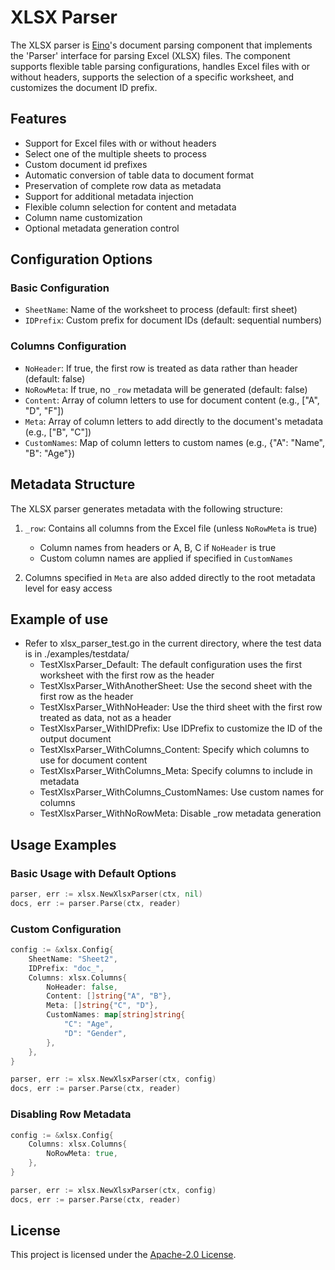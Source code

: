 # XLSX Parser

The XLSX parser is [Eino](https://github.com/cloudwego/eino)'s document parsing component that implements the 'Parser' interface for parsing Excel (XLSX) files. The component supports flexible table parsing configurations, handles Excel files with or without headers, supports the selection of a specific worksheet, and customizes the document ID prefix.

## Features

- Support for Excel files with or without headers
- Select one of the multiple sheets to process
- Custom document id prefixes
- Automatic conversion of table data to document format
- Preservation of complete row data as metadata
- Support for additional metadata injection
- Flexible column selection for content and metadata
- Column name customization
- Optional metadata generation control

## Configuration Options

### Basic Configuration

- `SheetName`: Name of the worksheet to process (default: first sheet)
- `IDPrefix`: Custom prefix for document IDs (default: sequential numbers)

### Columns Configuration

- `NoHeader`: If true, the first row is treated as data rather than header (default: false)
- `NoRowMeta`: If true, no `_row` metadata will be generated (default: false)
- `Content`: Array of column letters to use for document content (e.g., ["A", "D", "F"])
- `Meta`: Array of column letters to add directly to the document's metadata (e.g., ["B", "C"])
- `CustomNames`: Map of column letters to custom names (e.g., {"A": "Name", "B": "Age"})

## Metadata Structure

The XLSX parser generates metadata with the following structure:

1. `_row`: Contains all columns from the Excel file (unless `NoRowMeta` is true)
   - Column names from headers or A, B, C if `NoHeader` is true
   - Custom column names are applied if specified in `CustomNames`

2. Columns specified in `Meta` are also added directly to the root metadata level for easy access

## Example of use
- Refer to xlsx_parser_test.go in the current directory, where the test data is in ./examples/testdata/
    - TestXlsxParser_Default: The default configuration uses the first worksheet with the first row as the header
    - TestXlsxParser_WithAnotherSheet: Use the second sheet with the first row as the header
    - TestXlsxParser_WithNoHeader: Use the third sheet with the first row treated as data, not as a header
    - TestXlsxParser_WithIDPrefix: Use IDPrefix to customize the ID of the output document
    - TestXlsxParser_WithColumns_Content: Specify which columns to use for document content
    - TestXlsxParser_WithColumns_Meta: Specify columns to include in metadata
    - TestXlsxParser_WithColumns_CustomNames: Use custom names for columns
    - TestXlsxParser_WithNoRowMeta: Disable _row metadata generation

## Usage Examples

### Basic Usage with Default Options

```go
parser, err := xlsx.NewXlsxParser(ctx, nil)
docs, err := parser.Parse(ctx, reader)
```

### Custom Configuration

```go
config := &xlsx.Config{
    SheetName: "Sheet2",
    IDPrefix: "doc_",
    Columns: xlsx.Columns{
        NoHeader: false,
        Content: []string{"A", "B"},
        Meta: []string{"C", "D"},
        CustomNames: map[string]string{
            "C": "Age",
            "D": "Gender",
        },
    },
}

parser, err := xlsx.NewXlsxParser(ctx, config)
docs, err := parser.Parse(ctx, reader)
```

### Disabling Row Metadata

```go
config := &xlsx.Config{
    Columns: xlsx.Columns{
        NoRowMeta: true,
    },
}

parser, err := xlsx.NewXlsxParser(ctx, config)
docs, err := parser.Parse(ctx, reader)
```

## License

This project is licensed under the [Apache-2.0 License](LICENSE.txt).
